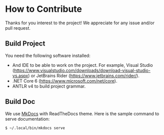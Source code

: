 How to Contribute
=================

Thanks for you interest to the project! We appreciate for any issue and/or pull request.

## Build Project

You need the following software installed:

- And IDE to be able to work on the project. For example, Visual Studio (https://www.visualstudio.com/downloads/download-visual-studio-vs.aspx) or JetBrains Rider (https://www.jetbrains.com/rider/).
- .NET Core 6 (https://www.microsoft.com/net/core).
- ANTLR v4 to build project grammar.

## Build Doc

We use [MkDocs](https://www.mkdocs.org/) with ReadTheDocs theme. Here is the sample command to serve documentation:

```
$ ~/.local/bin/mkdocs serve
```
